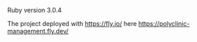 Ruby version 3.0.4

The project deployed with https://fly.io/ here https://polyclinic-management.fly.dev/
